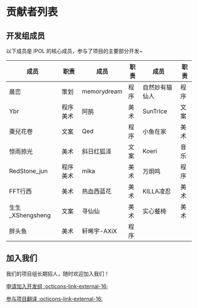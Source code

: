 # 贡献者列表


## 开发组成员

以下成员是 IPOL 的核心成员，参与了项目的主要部分开发~

| 成员             | 职责      | 成员        | 职责 | 成员          | 职责 |
| ---------------- | --------- | ----------- | ---- | ------------- | ---- |
| 晨峦             | 策划      | memorydream | 程序 | 自然妙有猫仙人 | 程序 |
| Ybr              | 程序 美术 | 阿鹄        | 美术 | SunTrIce       | 文案 |
| 棗兒花卷         | 文案      | Qed         | 程序 | 小鱼在家       | 美术 |
| 惊雨掠光         | 美术      | 斜日红狐泽  | 文案 | Koeri          | 音乐 |
| RedStone_jun     | 程序 美术 | mika        | 美术 | 万炯鸣         | 程序 |
| FFT行西          | 美术      | 热血西蓝花  | 美术 | KILLA凌忍      | 美术 |
| 生生_XShengsheng | 文案      | 寻仙仙      | 美术 | 实心餐椅       | 美术 |
| 胖头鱼           | 美术      | 轩晞宇-AXiX | 程序 |

## 加入我们

我们的项目组长期招人，随时欢迎加入我们！

[申请加入开发组 :octicons-link-external-16:](http://chenluan.mikecrm.com/JeKq3DU)

[参与项目翻译 :octicons-link-external-16:](https://zh.crowdin.com/project/cyanstars)
